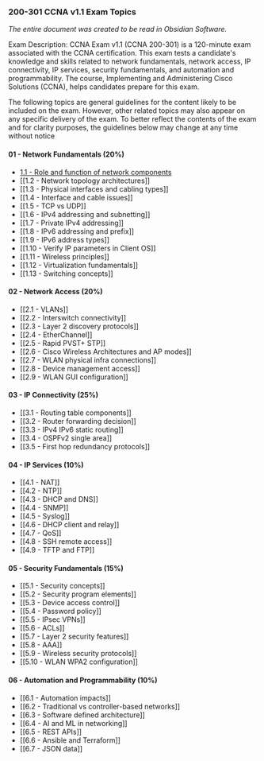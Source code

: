 ### 200-301 CCNA v1.1 Exam Topics

*The entire document was created to be read in Obsidian Software.*

Exam Description: CCNA Exam v1.1 (CCNA 200-301) is a 120-minute exam associated with the CCNA certification. This exam tests a candidate's knowledge and skills related to network fundamentals, network access, IP connectivity, IP services, security fundamentals, and automation and programmability. The course, Implementing and Administering Cisco Solutions (CCNA), helps candidates prepare for this exam.  

The following topics are general guidelines for the content likely to be included on the exam. However, other related topics may also appear on any specific delivery of the exam. To better reflect the contents of the exam and for clarity purposes, the guidelines below may change at any time without notice

#### 01 - Network Fundamentals (20%)
* [1.1 - Role and function of network components]() 
* [[1.2 - Network topology architectures]]
* [[1.3 - Physical interfaces and cabling types]]
* [[1.4 - Interface and cable issues]]
* [[1.5 - TCP vs UDP]]
* [[1.6 - IPv4 addressing and subnetting]]
* [[1.7 - Private IPv4 addressing]]
* [[1.8 - IPv6 addressing and prefix]]
* [[1.9 - IPv6 address types]]
* [[1.10 - Verify IP parameters in Client OS]]
* [[1.11 - Wireless principles]]
* [[1.12 - Virtualization fundamentals]]
* [[1.13 - Switching concepts]] 
#### 02 - Network Access (20%)
* [[2.1 - VLANs]]
* [[2.2 - Interswitch connectivity]]
* [[2.3 - Layer 2 discovery protocols]] 
* [[2.4 - EtherChannel]] 
* [[2.5 - Rapid PVST+ STP]]
* [[2.6 - Cisco Wireless Architectures and AP modes]]
* [[2.7 - WLAN physical infra connections]]
* [[2.8 - Device management access]]
* [[2.9 - WLAN GUI configuration]]
#### 03 - IP Connectivity (25%)
* [[3.1 - Routing table components]]
* [[3.2 - Router forwarding decision]]
* [[3.3 - IPv4 IPv6 static routing]]
* [[3.4 - OSPFv2 single area]] 
* [[3.5 - First hop redundancy protocols]]
#### 04 - IP Services (10%)
* [[4.1 - NAT]]
* [[4.2 - NTP]] 
* [[4.3 - DHCP and DNS]]
* [[4.4 - SNMP]] 
* [[4.5 - Syslog]]
* [[4.6 - DHCP client and relay]] 
* [[4.7 - QoS]]
* [[4.8 - SSH remote access]]
* [[4.9 - TFTP and FTP]]
#### 05 - Security Fundamentals (15%)
* [[5.1 - Security concepts]]
* [[5.2 - Security program elements]] 
* [[5.3 - Device access control]]
* [[5.4 - Password policy]]
* [[5.5 - IPsec VPNs]]
* [[5.6 - ACLs]]
* [[5.7 - Layer 2 security features]]
* [[5.8 - AAA]]
* [[5.9 - Wireless security protocols]]
* [[5.10 - WLAN WPA2 configuration]]
#### 06 - Automation and Programmability (10%)
* [[6.1 - Automation impacts]]
* [[6.2 - Traditional vs controller-based networks]]
* [[6.3 - Software defined architecture]]
* [[6.4 - AI and ML in networking]] 
* [[6.5 - REST APIs]]
* [[6.6 - Ansible and Terraform]]
* [[6.7 - JSON data]]